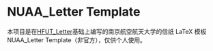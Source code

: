 # NUAA_Letter Template
本项目是在[HFUT_Letter](https://github.com/HFUTTUG/HFUT_Letter)基础上编写的南京航空航天大学的信纸 LaTeX 模板NUAA_Letter Template（非官方），仅供个人使用。
